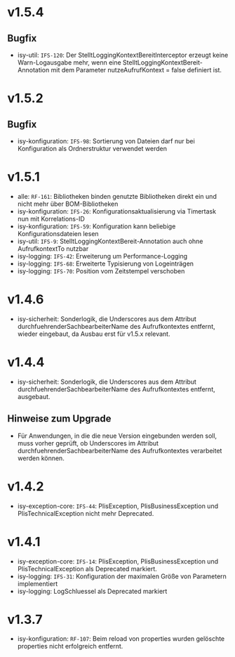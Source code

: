 # v1.5.4
## Bugfix
- isy-util: `IFS-120`: Der StelltLoggingKontextBereitInterceptor erzeugt keine Warn-Logausgabe mehr, wenn eine StelltLoggingKontextBereit-Annotation mit dem Parameter nutzeAufrufKontext = false definiert ist.

# v1.5.2
## Bugfix
- isy-konfiguration: `IFS-98`: Sortierung von Dateien darf nur bei Konfiguration als Ordnerstruktur verwendet werden

# v1.5.1
- alle: `RF-161`: Bibliotheken binden genutzte Bibliotheken direkt ein und nicht mehr über BOM-Bibliotheken
- isy-konfiguration: `IFS-26`: Konfigurationsaktualisierung via Timertask nun mit Korrelations-ID
- isy-konfiguration: `IFS-59`: Konfiguration kann beliebige Konfigurationsdateien lesen
- isy-util: `IFS-9`: StelltLoggingKontextBereit-Annotation auch ohne AufrufkontextTo nutzbar
- isy-logging: `IFS-42`: Erweiterung um Performance-Logging
- isy-logging: `IFS-68`: Erweiterte Typisierung von Logeinträgen
- isy-logging: `IFS-70`: Position vom Zeitstempel verschoben

# v1.4.6
- isy-sicherheit: Sonderlogik, die Underscores aus dem Attribut durchfuehrenderSachbearbeiterName des Aufrufkontextes entfernt, wieder eingebaut, da Ausbau erst für v1.5.x relevant.

# v1.4.4
- isy-sicherheit: Sonderlogik, die Underscores aus dem Attribut durchfuehrenderSachbearbeiterName des Aufrufkontextes entfernt, ausgebaut.

## Hinweise zum Upgrade
- Für Anwendungen, in die die neue Version eingebunden werden soll, muss vorher geprüft, ob Underscores im Attribut durchfuehrenderSachbearbeiterName des Aufrufkontextes verarbeitet werden können.

# v1.4.2
- isy-exception-core: `IFS-44`: PlisException, PlisBusinessException und PlisTechnicalException nicht mehr Deprecated.

# v1.4.1
- isy-exception-core: `IFS-14`: PlisException, PlisBusinessException und PlisTechnicalException als Deprecated markiert.
- isy-logging: `IFS-31`: Konfiguration der maximalen Größe von Parametern implementiert
- isy-logging: LogSchluessel als Deprecated markiert

# v1.3.7
- isy-konfiguration: `RF-107`: Beim reload von properties wurden gelöschte properties nicht erfolgreich entfernt.
